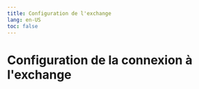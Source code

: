 ```yaml
---
title: Configuration de l'exchange
lang: en-US
toc: false
---
```


# Configuration de la connexion à l'exchange